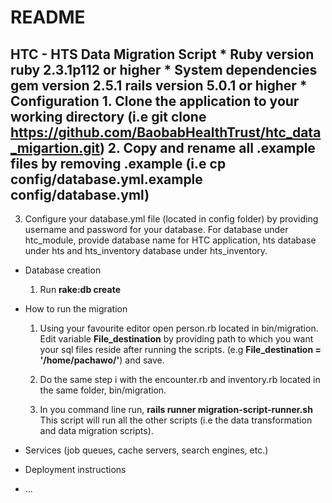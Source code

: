 # README
## HTC - HTS Data Migration Script * Ruby version ruby 2.3.1p112 or higher * System dependencies gem version 2.5.1 rails version 5.0.1 or higher * Configuration 1. Clone the application to your working directory (i.e git clone https://github.com/BaobabHealthTrust/htc_data_migartion.git) 2. Copy and rename all .example files by removing .example (i.e cp config/database.yml.example config/database.yml)

  3. Configure your database.yml file (located in config folder) by
      providing username and password for your database. For database under htc_module, 
      provide database name for HTC application, hts database under hts and hts_inventory
      database under hts_inventory.

* Database creation

  1. Run **rake:db create**

* How to run the migration

  1. Using your favourite editor open  person.rb located in bin/migration.
      Edit variable **File_destination** by providing path to which you want your
      sql files reside after running the scripts. (e.g **File_destination = '/home/pachawo/'**)
      and save.

  2. Do the same step i with the encounter.rb and inventory.rb located in the same folder, bin/migration.

  3. In you command line run, **rails runner migration-script-runner.sh** This script will run all the other scripts
     (i.e the data transformation and data migration scripts).


* Services (job queues, cache servers, search engines, etc.)

* Deployment instructions

* ...
